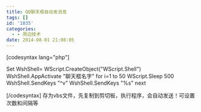 ```yaml
---
title: QQ聊天框自动发消息
tags: []
id: '1035'
categories:
  - - 周边技术
date: 2014-08-01 21:08:05
---
```


\[codesyntax lang="php"\]

Set WshShell= WScript.CreateObject("WScript.Shell")
WshShell.AppActivate "聊天框名字"
for i=1 to 50
WScript.Sleep 500
WshShell.SendKeys "^v"
WshShell.SendKeys "%s"
next

\[/codesyntax\] 存为vbs文件，先复制到剪切板，执行程序，会自动发送！可设置次数和间隔等